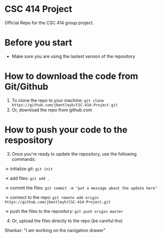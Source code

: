 # CSC 414 Project
Official Repo for the CSC 414 group project.



# Before you start
- Make sure you are using the lastest version of the repository




# How to download the code from Git/Github
1. To clone the repo to your machine: `git clone https://github.com/jbentleyh/CSC-414-Project.git`
2. Or, download the repo from github.com




# How to push your code to the respository
3. Once you're ready to update the repository, use the following commands:

-> initialize git: `git init`

-> add files: `git add .`

-> commit the files: `git commit -m "put a message about the update here"`

-> connect to the repo: `git remote add origin https://github.com/jbentleyh/CSC-414-Project.git`

-> push the files to the repository: `git push origin master`

4. Or, upload the files directly to the repo (be careful tho)

Shankar: "I am working on the navigation drawer"
